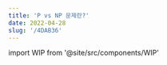 ```yaml
---
title: 'P vs NP 문제란?'
date: 2022-04-28
slug: '/4DAB36'
---
```


import WIP from '@site/src/components/WIP'

<WIP state="translating" />
